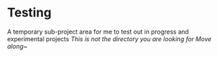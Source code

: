# Testing
A temporary sub-project area for me to test out in progress and experimental projects
*This is not the directory you are looking for*
*Move along~*
